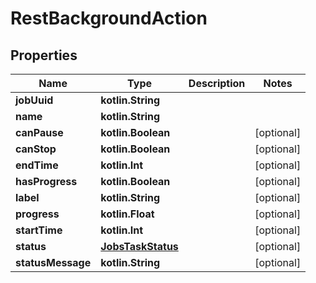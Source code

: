 
# RestBackgroundAction

## Properties
| Name | Type | Description | Notes |
| ------------ | ------------- | ------------- | ------------- |
| **jobUuid** | **kotlin.String** |  |  |
| **name** | **kotlin.String** |  |  |
| **canPause** | **kotlin.Boolean** |  |  [optional] |
| **canStop** | **kotlin.Boolean** |  |  [optional] |
| **endTime** | **kotlin.Int** |  |  [optional] |
| **hasProgress** | **kotlin.Boolean** |  |  [optional] |
| **label** | **kotlin.String** |  |  [optional] |
| **progress** | **kotlin.Float** |  |  [optional] |
| **startTime** | **kotlin.Int** |  |  [optional] |
| **status** | [**JobsTaskStatus**](JobsTaskStatus.md) |  |  [optional] |
| **statusMessage** | **kotlin.String** |  |  [optional] |



